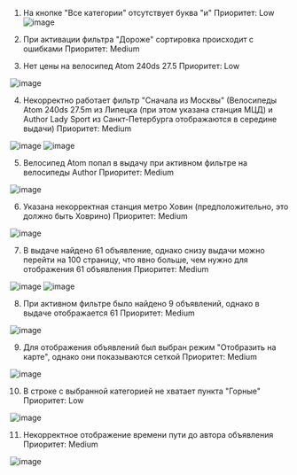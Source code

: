 1) На кнопке "Все категории" отсутствует буква "и"
   Приоритет: Low
![image](https://github.com/user-attachments/assets/874d14e1-6506-4ee6-a6db-76ec221a4f04)


2) При активации фильтра "Дороже" сортировка происходит с ошибками
   Приоритет: Medium


3) Нет цены на велосипед Atom 240ds 27.5
   Приоритет: Low

![image](https://github.com/user-attachments/assets/16831741-f8e6-468a-9cd8-3d0a7bbc2914)


4) Некорректно работает фильтр "Сначала из Москвы" (Велосипеды Atom 240ds 27.5m из Липецка (при этом указана станция МЦД) и Author Lady Sport из Санкт-Петербурга отображаются в середине выдачи)
   Приоритет: Medium

![image](https://github.com/user-attachments/assets/16831741-f8e6-468a-9cd8-3d0a7bbc2914)
![image](https://github.com/user-attachments/assets/6c28b7e6-aed1-4b6d-a1c1-7fe6f9cab8a9)


5) Велосипед Atom попал в выдачу при активном фильтре на велосипеды Author
   Приоритет: Medium

![image](https://github.com/user-attachments/assets/16831741-f8e6-468a-9cd8-3d0a7bbc2914)


6) Указана некорректная станция метро Ховин (предположительно, это должно быть Ховрино)
   Приоритет: Medium

![image](https://github.com/user-attachments/assets/5fd21bfe-9731-4d0a-be4c-bc308fdd2ee5)


7) В выдаче найдено 61 объявление, однако снизу выдачи можно перейти на 100 страницу, что явно больше, чем нужно для отображения 61 объявления
    Приоритет: Medium

![image](https://github.com/user-attachments/assets/581aacd2-4184-435d-9339-f0f1d8ed8a5c)
![image](https://github.com/user-attachments/assets/87276a4f-0928-435e-a4dc-a2ac7500c296)

8) При активном фильтре было найдено 9 объявлений, однако в выдаче отображается 61
    Приоритет: Medium

![image](https://github.com/user-attachments/assets/7b65255c-a1b8-4634-9786-a09bbafe066d)

    
9) Для отображения объявлений был выбран режим "Отобразить на карте", однако они показываются сеткой
    Приоритет: Medium

![image](https://github.com/user-attachments/assets/ca573f9e-7655-465f-8949-96b319515c19)


10) В строке с выбранной категорией не хватает пункта "Горные"
    Приоритет: Low

![image](https://github.com/user-attachments/assets/193e1c53-6766-4b63-8341-3adee56c4f00)

  
11) Некорректное отображение времени пути до автора объявления
    Приоритет: Medium

![image](https://github.com/user-attachments/assets/39146cf2-6155-44f7-ac5a-2bf9b98b9a46)
